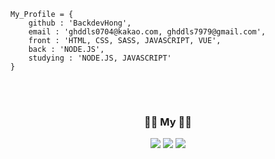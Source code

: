 ```JS
My_Profile = {
    github : 'BackdevHong',
    email : 'ghddls0704@kakao.com, ghddls7979@gmail.com',
    front : 'HTML, CSS, SASS, JAVASCRIPT, VUE',
    back : 'NODE.JS',
    studying : 'NODE.JS, JAVASCRIPT'
}
```

<div align="center">  
    
<br><br>
    
 <h3>🙋‍♂️ My 🙋‍♂️</h3>
 <a href="https://velog.io/@fulldev_hong"><img src="https://img.shields.io/badge/Velog-11B48A?style=for-the-badge&logo=Vimeo&logoColor=white&link=https://velog.io/@fulldev_hong"/></a>
 <a href="https://www.instagram.com/backdev_hong/"><img src="https://img.shields.io/badge/Instagram-E4405F?style=for-the-badge&logo=Instagram&logoColor=white&link=https://www.instagram.com/backdev_hong/"/></a>
 <a href="https://programmers.co.kr/pr/ghddls0704"><img src="https://img.shields.io/badge/Programmers-000000?style=for-the-badge&logo=42&logoColor=white(https://programmers.co.kr/pr/ghddls0704)"/></a> 
    
<br><br>

</div>


<!--- ## Hi! i'm 홍인성! 👋

i'm 19 and my dream is Full-Stack Programer

-   👀 I’m interested in Full-Stack Development
-   🌱 I’m currently learning Vue, Node.js
-   📫 How to reach me Discord : 뙈지몬#1306

## Connect With me 🐱‍🏍

-   [Dev.to](https://dev.to/dlstjdghd)
-   [NaverBlog](https://blog.naver.com/backdev_hong)
-   [Twitch](https://twitch.tv/ghddls7799)
-   [instagram](https://www.instagram.com/ghddlstjd0704/)
-   [Vlog](https://velog.io/@fulldev_hong/)

## Using Editor
![Visual Studio Code](https://img.shields.io/badge/Visual%20Studio%20Code-0078d7.svg?style=for-the-badge&logo=visual-studio-code&logoColor=white)

## My Skills
![HTML5](https://img.shields.io/badge/html5-%23E34F26.svg?style=for-the-badge&logo=html5&logoColor=white) ![JavaScript](https://img.shields.io/badge/javascript-%23323330.svg?style=for-the-badge&logo=javascript&logoColor=%23F7DF1E) ![Css](https://img.shields.io/badge/css-1572B6?style=for-the-badge&logo=CSS3&logoColor=white)

## My Status 🎁

![My GitHub Stats](https://github-readme-stats.vercel.app/api/?username=BackdevHong&count_private=true&theme=react&showicons=true)

## My Information

<a href="https://programmers.co.kr/pr/ghddls0704">
  <img src="https://img.shields.io/badge/Programmers-000000?style=for-the-badge&logo=42&logoColor=white(https://programmers.co.kr/pr/gdsygrt557422_1290)"/>
</a>

## My Commit 🙌
![snake gif](https://github.com/BackdevHong/BackdevHong/blob/output/github-contribution-grid-snake.svg)

## My Rank
<a href="https://opgc.me/#/users/backdevhong" target="_blank"><img src="https://api.opgc.me/githubs/users/backdevhong/tag/?theme=basic" /></a> --->
<!---
dlstjdghd/dlstjdghd is a ✨ special ✨ repository because its `README.md` (this file) appears on your GitHub profile.
You can click the Preview link to take a look at your changes.
--->
